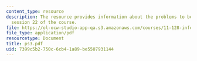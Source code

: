 ```yaml
---
content_type: resource
description: The resource provides information about the problems to be submitted  in
  session 22 of the course.
file: https://ol-ocw-studio-app-qa.s3.amazonaws.com/courses/11-128-information-technology-and-the-labor-market-spring-2005/7399c5b2750c6cb41a89be5507931144_ps3.pdf
file_type: application/pdf
resourcetype: Document
title: ps3.pdf
uid: 7399c5b2-750c-6cb4-1a89-be5507931144
---
```

